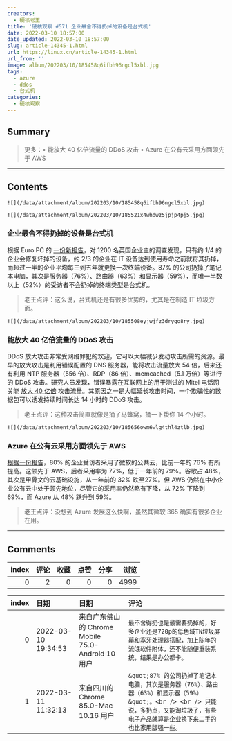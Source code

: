 ```yaml
---
creators:
  - 硬核老王
title: '硬核观察 #571 企业最舍不得扔掉的设备是台式机'
date: 2022-03-10 18:57:00
date_updated: 2022-03-10 18:57:00
slug: article-14345-1.html
url: https://linux.cn/article-14345-1.html
url_from: ''
image: album/202203/10/185458q6ifbh96ngcl5xbl.jpg
tags:
  - azure
  - ddos
  - 台式机
categories:
  - 硬核观察
---
```


## Summary

> 更多：• 能放大 40 亿倍流量的 DDoS 攻击 • Azure 在公有云采用方面领先于 AWS

***

<!-- more -->

## Contents

`![](/data/attachment/album/202203/10/185458q6ifbh96ngcl5xbl.jpg)`

`![](/data/attachment/album/202203/10/185521x4whdwz5jpjp4pj5.jpg)`

### 企业最舍不得扔掉的设备是台式机

根据 Euro PC 的 [一份新报告](https://www.techradar.com/news/many-businesses-are-throwing-away-it-equipment-before-end-of-life)，对 1200 名英国企业主的调查发现，只有约 1/4 的企业会修复坏掉的设备，约 2/3 的企业在 IT 设备达到使用寿命之前就将其扔掉，而超过一半的企业平均每三到五年就更换一次终端设备。87% 的公司扔掉了笔记本电脑，其次是服务器（76%）、路由器（63%）和显示器（59%），而唯一半数以上（52%）的受访者不会扔掉的终端类型是台式机。

> 
> 老王点评：这么说，台式机还是有很多优势的，尤其是在制造 IT 垃圾方面。
> 
> 
> 

`![](/data/attachment/album/202203/10/185508eyjwjfz3dryqo8ry.jpg)`

### 能放大 40 亿倍流量的 DDoS 攻击

DDoS 放大攻击非常受网络罪犯的欢迎，它可以大幅减少发动攻击所需的资源。最早的放大攻击是利用错误配置的 DNS 服务器，能将攻击流量放大 54 倍，后来还有利用 NTP 服务器（556 倍）、RDP（86 倍）、memcached（5.1 万倍）等进行的 DDoS 攻击。研究人员发现，错误暴露在互联网上的用于测试的 Mitel 电话网关能 [放大 40 亿倍](https://arstechnica.com/information-technology/2022/03/ddosers-use-new-method-capable-of-amplifying-traffic-by-a-factor-of-4-billion/) 攻击流量。其原因之一是大幅延长攻击时间，一个欺骗性的数据包可以诱发持续时间长达 14 小时的 DDoS 攻击。

> 
> 老王点评：这种攻击简直就像是捅了马蜂窝，捅一下蛰你 14 个小时。
> 
> 
> 

`![](/data/attachment/album/202203/10/185656owm6wlg4thl4ztlb.jpg)`

### Azure 在公有云采用方面领先于 AWS

[根据一份报告](https://www.theregister.com/2022/03/09/state_of_cloud_survey/)，80% 的企业受访者采用了微软的公共云，比前一年的 76% 有所提高。这领先于 AWS，后者采用率为 77%，低于一年前的 79%。谷歌占 48%，其次是甲骨文的云基础设施，从一年前的 32% 跌至27%。但 AWS 仍然在中小企业公有云中处于领先地位，尽管它的采用率仍然略有下降，从 72% 下降到 69%，而 Azure 从 48% 跃升到 59%。

> 
> 老王点评：没想到 Azure 发展这么快啊，虽然其微软 365 确实有很多企业在用。
> 
> 
>

***

## Comments


|   index |   评论 |   收藏 |   点赞 |   分享 |   浏览 |
|--------:|-------:|-------:|-------:|-------:|-------:|
|       0 |      2 |      0 |      0 |      0 |   4999 |

|   index | 日期                | 日期                                              | 评论                                                                                                                                                                                          |
|--------:|:--------------------|:--------------------------------------------------|:----------------------------------------------------------------------------------------------------------------------------------------------------------------------------------------------|
|       0 | 2022-03-10 19:34:53 | 来自广东佛山的 Chrome Mobile 75.0-Android 10 用户 | `最不舍得扔也是最需要扔掉的，好多企业还是720p的低色域TN垃圾屏幕和塞牙处理器搭配，加上陈年的流氓软件附体，还不能随便重装系统，结果是办公都卡。`                                                |
|       1 | 2022-03-11 11:32:13 | 来自四川的 Chrome 85.0-Mac 10.16 用户             | `&quot;87% 的公司扔掉了笔记本电脑，其次是服务器（76%）、路由器（63%）和显示器（59%）&quot;。<br /> <br /> 只能说，多扔点，又能淘垃圾了，有些电子产品就算是企业换下来二手的也比家用版强一些。` |
